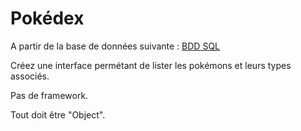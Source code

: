 # Pokédex

A partir de la base de données suivante : [BDD SQL](sources/pokedex.sql)

Créez une interface permétant de lister les pokémons et leurs types associés. 

Pas de framework.

Tout doit être "Object".

